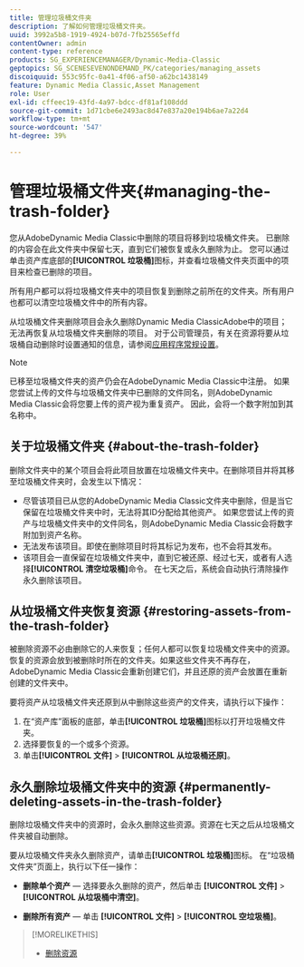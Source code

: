 ```yaml
---
title: 管理垃圾桶文件夹
description: 了解如何管理垃圾桶文件夹。
uuid: 3992a5b8-1919-4924-b07d-7fb25565effd
contentOwner: admin
content-type: reference
products: SG_EXPERIENCEMANAGER/Dynamic-Media-Classic
geptopics: SG_SCENESEVENONDEMAND_PK/categories/managing_assets
discoiquuid: 553c95fc-0a41-4f06-af50-a62bc1438149
feature: Dynamic Media Classic,Asset Management
role: User
exl-id: cffeec19-43fd-4a97-bdcc-df81af108ddd
source-git-commit: 1d71cbe6e2493ac8d47e837a20e194b6ae7a22d4
workflow-type: tm+mt
source-wordcount: '547'
ht-degree: 39%

---
```


# 管理垃圾桶文件夹{#managing-the-trash-folder}

您从AdobeDynamic Media Classic中删除的项目将移到垃圾桶文件夹。 已删除的内容会在此文件夹中保留七天，直到它们被恢复或永久删除为止。 您可以通过单击资产库底部的&#x200B;**[!UICONTROL 垃圾桶]**&#x200B;图标，并查看垃圾桶文件夹页面中的项目来检查已删除的项目。

所有用户都可以将垃圾桶文件夹中的项目恢复到删除之前所在的文件夹。所有用户也都可以清空垃圾桶文件中的所有内容。

从垃圾桶文件夹删除项目会永久删除Dynamic Media ClassicAdobe中的项目；无法再恢复从垃圾桶文件夹删除的项目。 对于公司管理员，有关在资源将要从垃圾桶自动删除时设置通知的信息，请参阅[应用程序常规设置](application-setup.md#general_settings)。

>[!NOTE]
>
>已移至垃圾桶文件夹的资产仍会在AdobeDynamic Media Classic中注册。 如果您尝试上传的文件与垃圾桶文件夹中已删除的文件同名，则AdobeDynamic Media Classic会将您要上传的资产视为重复资产。 因此，会将一个数字附加到其名称中。

## 关于垃圾桶文件夹 {#about-the-trash-folder}

删除文件夹中的某个项目会将此项目放置在垃圾桶文件夹中。在删除项目并将其移至垃圾桶文件夹时，会发生以下情况：

* 尽管该项目已从您的AdobeDynamic Media Classic文件夹中删除，但是当它保留在垃圾桶文件夹中时，无法将其ID分配给其他资产。 如果您尝试上传的资产与垃圾桶文件夹中的文件同名，则AdobeDynamic Media Classic会将数字附加到资产名称。
* 无法发布该项目。即使在删除项目时将其标记为发布，也不会将其发布。
* 该项目会一直保留在垃圾桶文件夹中，直到它被还原、经过七天，或者有人选择&#x200B;**[!UICONTROL 清空垃圾桶]**&#x200B;命令。 在七天之后，系统会自动执行清除操作永久删除该项目。

## 从垃圾桶文件夹恢复资源 {#restoring-assets-from-the-trash-folder}

被删除资源不必由删除它的人来恢复；任何人都可以恢复垃圾桶文件夹中的资源。恢复的资源会放到被删除时所在的文件夹。如果这些文件夹不再存在，AdobeDynamic Media Classic会重新创建它们，并且还原的资产会放置在重新创建的文件夹中。

要将资产从垃圾桶文件夹还原到从中删除这些资产的文件夹，请执行以下操作：

1. 在“资产库”面板的底部，单击&#x200B;**[!UICONTROL 垃圾桶]**&#x200B;图标以打开垃圾桶文件夹。
1. 选择要恢复的一个或多个资源。
1. 单击&#x200B;**[!UICONTROL 文件]** > **[!UICONTROL 从垃圾桶还原]**。

## 永久删除垃圾桶文件夹中的资源 {#permanently-deleting-assets-in-the-trash-folder}

删除垃圾桶文件夹中的资源时，会永久删除这些资源。资源在七天之后从垃圾桶文件夹被自动删除。

要从垃圾桶文件夹永久删除资产，请单击&#x200B;**[!UICONTROL 垃圾桶]**&#x200B;图标。 在“垃圾桶文件夹”页面上，执行以下任一操作：

* **删除单个资产**  — 选择要永久删除的资产，然后单击 **[!UICONTROL 文件]**  >  **[!UICONTROL 从垃圾桶中清空]**。

* **删除所有资产**  — 单击 **[!UICONTROL 文件]**  >  **[!UICONTROL 空垃圾桶]**。

>[!MORELIKETHIS]
>
>* [删除资源](moving-renaming-deleting-assets.md#delete_assets)

